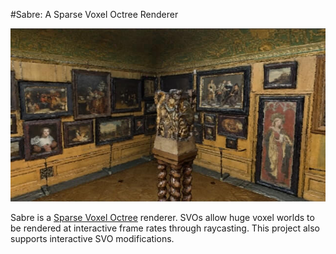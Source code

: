 #Sabre: A Sparse Voxel Octree Renderer

![Gallery Scene](misc/screenshot.jpg "Gallery Scene")

Sabre is a [Sparse Voxel Octree](http://www.hyperfun.org/TRP/LaineKarras_EffOctrees_TVCG11.pdf)
renderer. SVOs allow huge voxel worlds to be rendered at interactive frame rates
through raycasting. This project also supports interactive SVO modifications.

